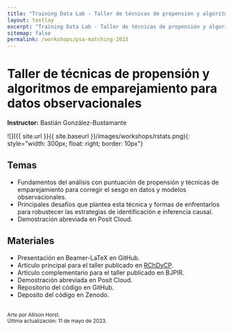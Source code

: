 ```yaml
---
title: "Training Data Lab - Taller de técnicas de propensión y algoritmos de emparejamiento para datos observacionales"
layout: textlay
excerpt: "Training Data Lab - Taller de técnicas de propensión y algoritmos de emparejamiento para datos observacionales"
sitemap: false
permalink: /workshops/psa-matching-2023
---
```


# Taller de técnicas de propensión y algoritmos de emparejamiento para datos observacionales

**Instructor:** Bastián González-Bustamante

![]({{ site.url }}{{ site.baseurl }}/images/workshops/rstats.png){: style="width: 300px; float: right; border: 10px"}

## Temas

- Fundamentos del análisis con puntuación de propensión y técnicas de emparejamiento para corregir el sesgo en datos y modelos observacionales.
- Principales desafíos que plantea esta técnica y formas de enfrentarlos para robustecer las estrategias de identificación e inferencia causal.
- Demostración abreviada en Posit Cloud.

## Materiales

- Presentación en Beamer-LaTeX en GitHub.
- Artículo principal para el taller publicado en <a href="https://doi.org/10.7770/rchdcp-V13N2-art2907" target="_blank">RChDyCP</a>.
- Artículo complementario para el taller publicado en BJPIR.
- Demostración abreviada en Posit Cloud.
- Repositorio del código en GitHub.
- Deposito del código en Zenodo.

<br />
<small>Arte por Allison Horst.</small><br />
<small>Última actualización: 11 de mayo de 2023.</small>
